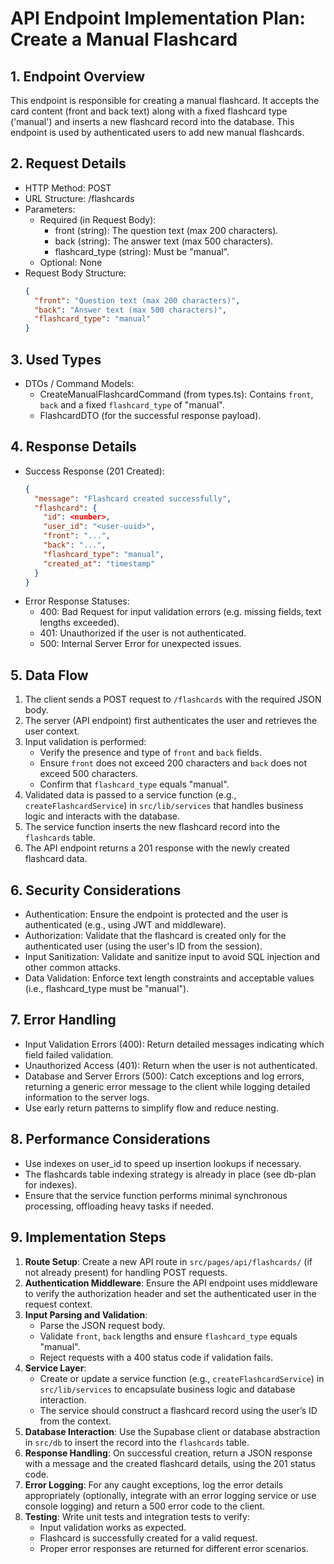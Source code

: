 # API Endpoint Implementation Plan: Create a Manual Flashcard

## 1. Endpoint Overview
This endpoint is responsible for creating a manual flashcard. It accepts the card content (front and back text) along with a fixed flashcard type ('manual') and inserts a new flashcard record into the database. This endpoint is used by authenticated users to add new manual flashcards.

## 2. Request Details
- HTTP Method: POST
- URL Structure: /flashcards
- Parameters:
  - Required (in Request Body):
    - front (string): The question text (max 200 characters).
    - back (string): The answer text (max 500 characters).
    - flashcard_type (string): Must be "manual".
  - Optional: None
- Request Body Structure:
  ```json
  {
    "front": "Question text (max 200 characters)",
    "back": "Answer text (max 500 characters)",
    "flashcard_type": "manual"
  }
  ```

## 3. Used Types
- DTOs / Command Models:
  - CreateManualFlashcardCommand (from types.ts): Contains `front`, `back` and a fixed `flashcard_type` of "manual".
  - FlashcardDTO (for the successful response payload).

## 4. Response Details
- Success Response (201 Created):
  ```json
  {
    "message": "Flashcard created successfully",
    "flashcard": {
      "id": <number>,
      "user_id": "<user-uuid>",
      "front": "...",
      "back": "...",
      "flashcard_type": "manual",
      "created_at": "timestamp"
    }
  }
  ```
- Error Response Statuses:
  - 400: Bad Request for input validation errors (e.g. missing fields, text lengths exceeded).
  - 401: Unauthorized if the user is not authenticated.
  - 500: Internal Server Error for unexpected issues.

## 5. Data Flow
1. The client sends a POST request to `/flashcards` with the required JSON body.
2. The server (API endpoint) first authenticates the user and retrieves the user context.
3. Input validation is performed:
   - Verify the presence and type of `front` and `back` fields.
   - Ensure `front` does not exceed 200 characters and `back` does not exceed 500 characters.
   - Confirm that `flashcard_type` equals "manual".
4. Validated data is passed to a service function (e.g., `createFlashcardService`) in `src/lib/services` that handles business logic and interacts with the database.
5. The service function inserts the new flashcard record into the `flashcards` table.
6. The API endpoint returns a 201 response with the newly created flashcard data.

## 6. Security Considerations
- Authentication: Ensure the endpoint is protected and the user is authenticated (e.g., using JWT and middleware).
- Authorization: Validate that the flashcard is created only for the authenticated user (using the user's ID from the session).
- Input Sanitization: Validate and sanitize input to avoid SQL injection and other common attacks.
- Data Validation: Enforce text length constraints and acceptable values (i.e., flashcard_type must be "manual").

## 7. Error Handling
- Input Validation Errors (400): Return detailed messages indicating which field failed validation.
- Unauthorized Access (401): Return when the user is not authenticated.
- Database and Server Errors (500): Catch exceptions and log errors, returning a generic error message to the client while logging detailed information to the server logs.
- Use early return patterns to simplify flow and reduce nesting.

## 8. Performance Considerations
- Use indexes on user_id to speed up insertion lookups if necessary.
- The flashcards table indexing strategy is already in place (see db-plan for indexes).
- Ensure that the service function performs minimal synchronous processing, offloading heavy tasks if needed.

## 9. Implementation Steps
1. **Route Setup**: Create a new API route in `src/pages/api/flashcards/` (if not already present) for handling POST requests.
2. **Authentication Middleware**: Ensure the API endpoint uses middleware to verify the authorization header and set the authenticated user in the request context.
3. **Input Parsing and Validation**:
   - Parse the JSON request body.
   - Validate `front`, `back` lengths and ensure `flashcard_type` equals "manual".
   - Reject requests with a 400 status code if validation fails.
4. **Service Layer**:
   - Create or update a service function (e.g., `createFlashcardService`) in `src/lib/services` to encapsulate business logic and database interaction.
   - The service should construct a flashcard record using the user’s ID from the context.
5. **Database Interaction**: Use the Supabase client or database abstraction in `src/db` to insert the record into the `flashcards` table.
6. **Response Handling**: On successful creation, return a JSON response with a message and the created flashcard details, using the 201 status code.
7. **Error Logging**: For any caught exceptions, log the error details appropriately (optionally, integrate with an error logging service or use console logging) and return a 500 error code to the client.
8. **Testing**: Write unit tests and integration tests to verify:
   - Input validation works as expected.
   - Flashcard is successfully created for a valid request.
   - Proper error responses are returned for different error scenarios.
